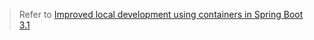 > Refer to [Improved local development using containers in Spring Boot 3.1](https://www.naiyerasif.com/post/2023/09/08/improved-local-development-using-containers-in-spring-boot-3-1/)
